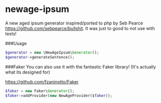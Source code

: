 newage-ipsum
===============

A new aged ipsum generator inspired/ported to php by Seb Pearce https://github.com/sebpearce/bullshit.
It was just to good to not use with tests!

###Usage

```php
$generator = new \NewAgeIpsum\Generator();
$generator->generateSentence();
```

###Faker
You can also use it with the fantastic Faker library! (It's actually what its designed for)

https://github.com/fzaninotto/Faker

```php
$faker = new Faker\Generator();
$faker->addProvider(new NewAgeProvider($faker));
```
